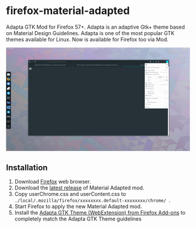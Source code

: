# firefox-material-adapted
Adapta GTK Mod for Firefox 57+. Adapta is an adaptive Gtk+ theme based on Material Design Guidelines. Adapta is one of the most popular GTK themes available for Linux. Now is available for Firefox too via Mod.

![](preview_1.png)

## Installation
1. Download [Firefox](https://www.mozilla.org/) web browser.
2. Download the [latest release](https://github.com/ferlanero/firefox-material-adapted) of Material Adapted mod.
3. Copy userChrome.css and userContent.css to `./local/.mozilla/firefox/xxxxxxxx.default-xxxxxxxx/chrome/ `.
4. Start Firefox to apply the new Material Adapted mod.
5. Install the [Adapta GTK Theme (WebExtension) from Firefox Add-ons](https://addons.mozilla.org/es/firefox/addon/adapta-theme-webextension/?src=userprofile#&gid=1&pid=1) to completely match the Adapta GTK Theme guidelines
